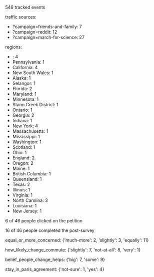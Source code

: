 546 tracked events

traffic sources:
 - ?campaign=friends-and-family: 7
 - ?campaign=reddit: 12
 - ?campaign=march-for-science: 27

regions:
 - : 4
 - Pennsylvania: 1
 - California: 4
 - New South Wales: 1
 - Alaska: 1
 - Selangor: 1
 - Florida: 2
 - Maryland: 1
 - Minnesota: 1
 - Stann Creek District: 1
 - Ontario: 1
 - Georgia: 2
 - Indiana: 1
 - New York: 4
 - Massachusetts: 1
 - Mississippi: 1
 - Washington: 1
 - Scotland: 1
 - Ohio: 1
 - England: 2
 - Oregon: 2
 - Maine: 1
 - British Columbia: 1
 - Queensland: 1
 - Texas: 2
 - Illinois: 1
 - Virginia: 1
 - North Carolina: 3
 - Louisiana: 1
 - New Jersey: 1

6 of 46 people clicked on the petition

16 of 46 people completed the post-survey

equal_or_more_concerned: {'much-more': 2, 'slightly': 3, 'equally': 11}

how_likely_change_commute: {'slightly': 7, 'not-at-all': 8, 'very': 1}

belief_people_change_helps: {'big': 7, 'some': 9}

stay_in_paris_agreement: {'not-sure': 1, 'yes': 4}

